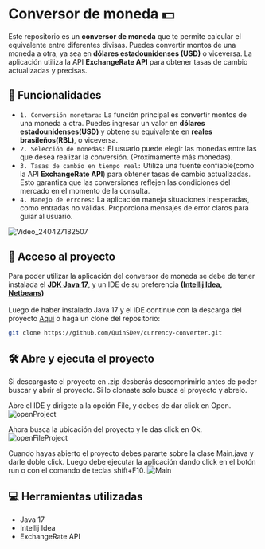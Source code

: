 # Conversor de moneda 💵
Este repositorio es un <strong>conversor de moneda</strong> que te permite calcular el equivalente entre diferentes divisas. Puedes convertir montos de una moneda a otra, ya sea en <strong>dólares estadounidenses (USD)</strong> o viceversa. La aplicación utiliza la API <strong>ExchangeRate API</strong> para obtener tasas de cambio actualizadas y precisas.

## 🔨 Funcionalidades 
- `1. Conversión monetara:` La función principal es convertir montos de una moneda a otra. Puedes ingresar un valor en <strong>dólares estadounidenses(USD)</strong> y obtene su equivalente en <strong>reales brasileños(RBL)</strong>, o viceversa.
- `2. Selección de monedas:` El usuario puede elegir las monedas entre las que desea realizar la conversión. (Proximamente más monedas).
- `3. Tasas de cambio en tiempo real:` Utiliza una fuente confiable(como la API <strong>ExchangeRate API</strong>) para obtener tasas de cambio actualizadas. Esto garantiza que las conversiones reflejen las condiciones del mercado en el momento de la consulta.
- `4. Manejo de errores:` La aplicación maneja situaciones inesperadas, como entradas no válidas. Proporciona mensajes de error claros para guiar al usuario.

![Video_240427182507](https://github.com/QuinSDev/currency-converter/assets/132032504/88d0aedf-185e-444b-b063-2bb1d5ca926a)


## 📁 Acceso al proyecto
Para poder utilizar la aplicación del conversor de moneda se debe de tener instalada el <strong>[JDK Java 17](https://www.oracle.com/java/technologies/javase/jdk17-archive-downloads.html)</strong>, y un IDE de su preferencia <strong>([Intellij Idea](https://www.jetbrains.com/idea/download/?section=windows), [Netbeans](https://netbeans.apache.org/front/main/download/))</strong>
<br><br>
Luego de haber instalado Java 17 y el IDE continue con la descarga del proyecto [Aquí]() o haga un clone del repositorio:

```sh
git clone https://github.com/QuinSDev/currency-converter.git
```

## 🛠️ Abre y ejecuta el proyecto
Si descargaste el proyecto en .zip desberás descomprimirlo antes de poder buscar y abrir el proyecto. Si lo clonaste solo busca el proyecto y abrelo.

Abre el IDE y dirigete a la opción File, y debes de dar click en Open.
![openProject](https://github.com/QuinSDev/currency-converter/assets/132032504/76381837-b9fa-4087-a466-aed9fbbc0270)

Ahora busca la ubicación del proyecto y le das click en Ok.
![openFileProject](https://github.com/QuinSDev/currency-converter/assets/132032504/5b837a3c-14df-4ea5-a4fa-36632547f6ea)

Cuando hayas abierto el proyecto debes pararte sobre la clase Main.java y darle doble click. Luego debe ejecutar la aplicación dando click en el botón run o con el comando de teclas shift+F10.
![Main](https://github.com/QuinSDev/currency-converter/assets/132032504/b382ab9d-e056-4164-8055-1b105e90aac9)

## 💻 Herramientas utilizadas
- Java 17
- Intellij Idea
- ExchangeRate API

